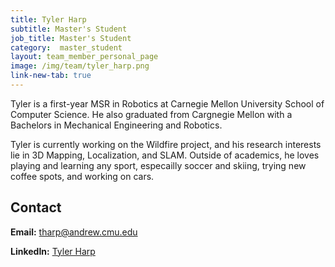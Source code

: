 ```yaml
---
title: Tyler Harp 
subtitle: Master's Student
job_title: Master's Student
category:  master_student
layout: team_member_personal_page
image: /img/team/tyler_harp.png
link-new-tab: true
---
```


Tyler is a first-year MSR in Robotics at Carnegie Mellon University School of Computer Science. He also graduated from Cargnegie Mellon with a Bachelors in Mechanical Engineering and Robotics.

Tyler is currently working on the Wildfire project, and his research interests lie in 3D Mapping, Localization, and SLAM. Outside of academics, he loves playing and learning any sport, especailly soccer and skiing, trying new coffee spots, and working on cars. 
<br>

## Contact

**Email:** [tharp@andrew.cmu.edu](tharp@andrew.cmu.edu)

**LinkedIn:** [Tyler Harp](https://www.linkedin.com/in/tylerkharp/)


